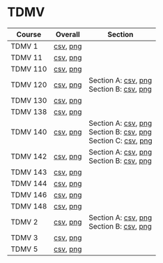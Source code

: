# TDMV

| Course | Overall | Section |
| ------ | ------- | ------- |
| TDMV 1 | [csv](https://github.com/UCSD-Historical-Enrollment-Data/2024Winter/blob/main/overall/TDMV%201.csv), [png](https://raw.githubusercontent.com/UCSD-Historical-Enrollment-Data/2024Winter/main/plot_overall/TDMV%201.png) |  |
| TDMV 11 | [csv](https://github.com/UCSD-Historical-Enrollment-Data/2024Winter/blob/main/overall/TDMV%2011.csv), [png](https://raw.githubusercontent.com/UCSD-Historical-Enrollment-Data/2024Winter/main/plot_overall/TDMV%2011.png) |  |
| TDMV 110 | [csv](https://github.com/UCSD-Historical-Enrollment-Data/2024Winter/blob/main/overall/TDMV%20110.csv), [png](https://raw.githubusercontent.com/UCSD-Historical-Enrollment-Data/2024Winter/main/plot_overall/TDMV%20110.png) |  |
| TDMV 120 | [csv](https://github.com/UCSD-Historical-Enrollment-Data/2024Winter/blob/main/overall/TDMV%20120.csv), [png](https://raw.githubusercontent.com/UCSD-Historical-Enrollment-Data/2024Winter/main/plot_overall/TDMV%20120.png) | Section A: [csv](https://github.com/UCSD-Historical-Enrollment-Data/2024Winter/blob/main/section/TDMV%20120_A.csv), [png](https://raw.githubusercontent.com/UCSD-Historical-Enrollment-Data/2024Winter/main/plot_section/TDMV%20120_A.png)<br>Section B: [csv](https://github.com/UCSD-Historical-Enrollment-Data/2024Winter/blob/main/section/TDMV%20120_B.csv), [png](https://raw.githubusercontent.com/UCSD-Historical-Enrollment-Data/2024Winter/main/plot_section/TDMV%20120_B.png) |
| TDMV 130 | [csv](https://github.com/UCSD-Historical-Enrollment-Data/2024Winter/blob/main/overall/TDMV%20130.csv), [png](https://raw.githubusercontent.com/UCSD-Historical-Enrollment-Data/2024Winter/main/plot_overall/TDMV%20130.png) |  |
| TDMV 138 | [csv](https://github.com/UCSD-Historical-Enrollment-Data/2024Winter/blob/main/overall/TDMV%20138.csv), [png](https://raw.githubusercontent.com/UCSD-Historical-Enrollment-Data/2024Winter/main/plot_overall/TDMV%20138.png) |  |
| TDMV 140 | [csv](https://github.com/UCSD-Historical-Enrollment-Data/2024Winter/blob/main/overall/TDMV%20140.csv), [png](https://raw.githubusercontent.com/UCSD-Historical-Enrollment-Data/2024Winter/main/plot_overall/TDMV%20140.png) | Section A: [csv](https://github.com/UCSD-Historical-Enrollment-Data/2024Winter/blob/main/section/TDMV%20140_A.csv), [png](https://raw.githubusercontent.com/UCSD-Historical-Enrollment-Data/2024Winter/main/plot_section/TDMV%20140_A.png)<br>Section B: [csv](https://github.com/UCSD-Historical-Enrollment-Data/2024Winter/blob/main/section/TDMV%20140_B.csv), [png](https://raw.githubusercontent.com/UCSD-Historical-Enrollment-Data/2024Winter/main/plot_section/TDMV%20140_B.png)<br>Section C: [csv](https://github.com/UCSD-Historical-Enrollment-Data/2024Winter/blob/main/section/TDMV%20140_C.csv), [png](https://raw.githubusercontent.com/UCSD-Historical-Enrollment-Data/2024Winter/main/plot_section/TDMV%20140_C.png) |
| TDMV 142 | [csv](https://github.com/UCSD-Historical-Enrollment-Data/2024Winter/blob/main/overall/TDMV%20142.csv), [png](https://raw.githubusercontent.com/UCSD-Historical-Enrollment-Data/2024Winter/main/plot_overall/TDMV%20142.png) | Section A: [csv](https://github.com/UCSD-Historical-Enrollment-Data/2024Winter/blob/main/section/TDMV%20142_A.csv), [png](https://raw.githubusercontent.com/UCSD-Historical-Enrollment-Data/2024Winter/main/plot_section/TDMV%20142_A.png)<br>Section B: [csv](https://github.com/UCSD-Historical-Enrollment-Data/2024Winter/blob/main/section/TDMV%20142_B.csv), [png](https://raw.githubusercontent.com/UCSD-Historical-Enrollment-Data/2024Winter/main/plot_section/TDMV%20142_B.png) |
| TDMV 143 | [csv](https://github.com/UCSD-Historical-Enrollment-Data/2024Winter/blob/main/overall/TDMV%20143.csv), [png](https://raw.githubusercontent.com/UCSD-Historical-Enrollment-Data/2024Winter/main/plot_overall/TDMV%20143.png) |  |
| TDMV 144 | [csv](https://github.com/UCSD-Historical-Enrollment-Data/2024Winter/blob/main/overall/TDMV%20144.csv), [png](https://raw.githubusercontent.com/UCSD-Historical-Enrollment-Data/2024Winter/main/plot_overall/TDMV%20144.png) |  |
| TDMV 146 | [csv](https://github.com/UCSD-Historical-Enrollment-Data/2024Winter/blob/main/overall/TDMV%20146.csv), [png](https://raw.githubusercontent.com/UCSD-Historical-Enrollment-Data/2024Winter/main/plot_overall/TDMV%20146.png) |  |
| TDMV 148 | [csv](https://github.com/UCSD-Historical-Enrollment-Data/2024Winter/blob/main/overall/TDMV%20148.csv), [png](https://raw.githubusercontent.com/UCSD-Historical-Enrollment-Data/2024Winter/main/plot_overall/TDMV%20148.png) |  |
| TDMV 2 | [csv](https://github.com/UCSD-Historical-Enrollment-Data/2024Winter/blob/main/overall/TDMV%202.csv), [png](https://raw.githubusercontent.com/UCSD-Historical-Enrollment-Data/2024Winter/main/plot_overall/TDMV%202.png) | Section A: [csv](https://github.com/UCSD-Historical-Enrollment-Data/2024Winter/blob/main/section/TDMV%202_A.csv), [png](https://raw.githubusercontent.com/UCSD-Historical-Enrollment-Data/2024Winter/main/plot_section/TDMV%202_A.png)<br>Section B: [csv](https://github.com/UCSD-Historical-Enrollment-Data/2024Winter/blob/main/section/TDMV%202_B.csv), [png](https://raw.githubusercontent.com/UCSD-Historical-Enrollment-Data/2024Winter/main/plot_section/TDMV%202_B.png) |
| TDMV 3 | [csv](https://github.com/UCSD-Historical-Enrollment-Data/2024Winter/blob/main/overall/TDMV%203.csv), [png](https://raw.githubusercontent.com/UCSD-Historical-Enrollment-Data/2024Winter/main/plot_overall/TDMV%203.png) |  |
| TDMV 5 | [csv](https://github.com/UCSD-Historical-Enrollment-Data/2024Winter/blob/main/overall/TDMV%205.csv), [png](https://raw.githubusercontent.com/UCSD-Historical-Enrollment-Data/2024Winter/main/plot_overall/TDMV%205.png) |  |
